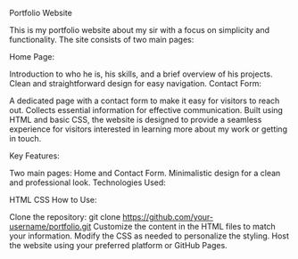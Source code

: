 Portfolio Website

This is my portfolio website about my sir with a focus on simplicity and functionality. The site consists of two main pages:

Home Page:

Introduction to who he is, his skills, and a brief overview of his projects.
Clean and straightforward design for easy navigation.
Contact Form:

A dedicated page with a contact form to make it easy for visitors to reach out.
Collects essential information for effective communication.
Built using HTML and basic CSS, the website is designed to provide a seamless experience for visitors interested in learning more about my work or getting in touch.

Key Features:

Two main pages: Home and Contact Form.
Minimalistic design for a clean and professional look.
Technologies Used:

HTML
CSS
How to Use:

Clone the repository: git clone https://github.com/your-username/portfolio.git
Customize the content in the HTML files to match your information.
Modify the CSS as needed to personalize the styling.
Host the website using your preferred platform or GitHub Pages.
